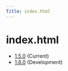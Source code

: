 ```yaml
---
Title: index.html
---
```


# index.html

<ul>
<li>
<a href="1.5.0.md">1.5.0</a>
(Current)
</li>
<li>
<a href="1.6.0.md">1.6.0</a>
(Development)
</li>
</ul>
